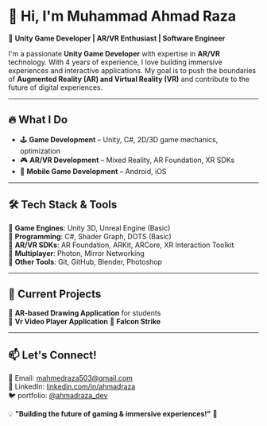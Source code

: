 # 👋 Hi, I'm Muhammad Ahmad Raza  

🚀 **Unity Game Developer | AR/VR Enthusiast | Software Engineer**  

I'm a passionate **Unity Game Developer** with expertise in **AR/VR** technology. With 4 years of experience, I love building immersive experiences and interactive applications. My goal is to push the boundaries of **Augmented Reality (AR) and Virtual Reality (VR)** and contribute to the future of digital experiences.

---

## 🔥 What I Do
- 🕹 **Game Development** – Unity, C#, 2D/3D game mechanics, optimization  
- 🎮 **AR/VR Development** – Mixed Reality, AR Foundation, XR SDKs  
- 📱 **Mobile Game Development** – Android, iOS  

---

## 🛠️ Tech Stack & Tools  
🔹 **Game Engines**: Unity 3D, Unreal Engine (Basic)  
🔹 **Programming**: C#, Shader Graph, DOTS (Basic)  
🔹 **AR/VR SDKs**: AR Foundation, ARKit, ARCore, XR Interaction Toolkit  
🔹 **Multiplayer**: Photon, Mirror Networking  
🔹 **Other Tools**: Git, GitHub, Blender, Photoshop  

---

## 🎯 Current Projects  
🔸 **AR-based Drawing Application** for students  
🔸 **Vr Video Player Application**
🔸 **Falcon Strike**

---

## 📫 Let's Connect!  
📧 Email: mahmedraza503@gmail.com  
🔗 LinkedIn: [linkedin.com/in/ahmadraza](https://www.linkedin.com/in/muhammad-ahmad-00637b199 )  
🐦 portfolio: [@ahmadraza_dev](https://portfolio-ahmadraza.netlify.app/)   

💡 **"Building the future of gaming & immersive experiences!"** 🚀  

